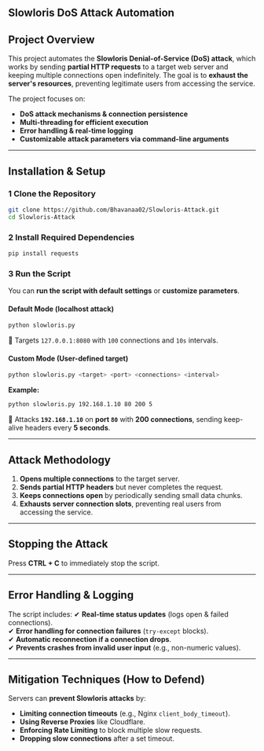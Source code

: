 ## Slowloris DoS Attack Automation

##  Project Overview
This project automates the **Slowloris Denial-of-Service (DoS) attack**, which works by sending **partial HTTP requests** to a target web server and keeping multiple connections open indefinitely. The goal is to **exhaust the server's resources**, preventing legitimate users from accessing the service.  

The project focuses on:
- **DoS attack mechanisms & connection persistence**
- **Multi-threading for efficient execution**
- **Error handling & real-time logging**
- **Customizable attack parameters via command-line arguments**

---

##  Installation & Setup
### 1️ Clone the Repository
```bash
git clone https://github.com/Bhavanaa02/Slowloris-Attack.git
cd Slowloris-Attack
```

### 2️ Install Required Dependencies
```bash
pip install requests
```

### 3️ Run the Script
You can **run the script with default settings** or **customize parameters**.

####  Default Mode (localhost attack)
```bash
python slowloris.py
```
🔹 Targets `127.0.0.1:8080` with `100` connections and `10s` intervals.  

#### Custom Mode (User-defined target)
```bash
python slowloris.py <target> <port> <connections> <interval>
```
**Example:**
```bash
python slowloris.py 192.168.1.10 80 200 5
```
🔹 Attacks **`192.168.1.10`** on **port `80`** with **200 connections**, sending keep-alive headers every **5 seconds**.  

---

##  Attack Methodology
1. **Opens multiple connections** to the target server.
2. **Sends partial HTTP headers** but never completes the request.
3. **Keeps connections open** by periodically sending small data chunks.
4. **Exhausts server connection slots**, preventing real users from accessing the service.

---

##  Stopping the Attack
Press **CTRL + C** to immediately stop the script.

---

##  Error Handling & Logging
The script includes:
✔ **Real-time status updates** (logs open & failed connections).  
✔ **Error handling for connection failures** (`try-except` blocks).  
✔ **Automatic reconnection if a connection drops**.  
✔ **Prevents crashes from invalid user input** (e.g., non-numeric values).  

---

## Mitigation Techniques (How to Defend)
Servers can **prevent Slowloris attacks** by:
- **Limiting connection timeouts** (e.g., Nginx `client_body_timeout`).
- **Using Reverse Proxies** like Cloudflare.
- **Enforcing Rate Limiting** to block multiple slow requests.
- **Dropping slow connections** after a set timeout.


